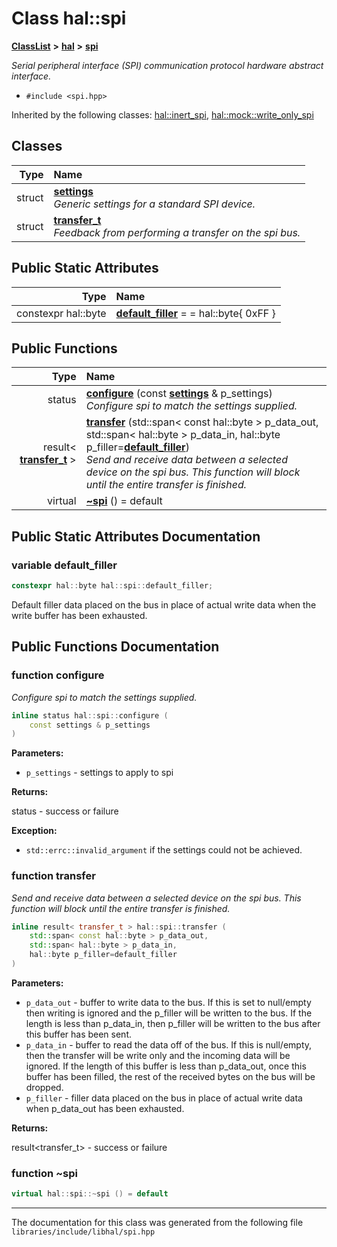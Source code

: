 

# Class hal::spi



[**ClassList**](annotated.md) **>** [**hal**](namespacehal.md) **>** [**spi**](classhal_1_1spi.md)



_Serial peripheral interface (SPI) communication protocol hardware abstract interface._ 

* `#include <spi.hpp>`





Inherited by the following classes: [hal::inert\_spi](classhal_1_1inert__spi.md),  [hal::mock::write\_only\_spi](structhal_1_1mock_1_1write__only__spi.md)










## Classes

| Type | Name |
| ---: | :--- |
| struct | [**settings**](structhal_1_1spi_1_1settings.md) <br>_Generic settings for a standard SPI device._  |
| struct | [**transfer\_t**](structhal_1_1spi_1_1transfer__t.md) <br>_Feedback from performing a transfer on the spi bus._  |








## Public Static Attributes

| Type | Name |
| ---: | :--- |
|  constexpr hal::byte | [**default\_filler**](#variable-default_filler)   = = hal::byte{ 0xFF }<br> |














## Public Functions

| Type | Name |
| ---: | :--- |
|  status | [**configure**](#function-configure) (const [**settings**](structhal_1_1spi_1_1settings.md) & p\_settings) <br>_Configure spi to match the settings supplied._  |
|  result&lt; [**transfer\_t**](structhal_1_1spi_1_1transfer__t.md) &gt; | [**transfer**](#function-transfer) (std::span&lt; const hal::byte &gt; p\_data\_out, std::span&lt; hal::byte &gt; p\_data\_in, hal::byte p\_filler=[**default\_filler**](classhal_1_1spi.md#variable-default_filler)) <br>_Send and receive data between a selected device on the spi bus. This function will block until the entire transfer is finished._  |
| virtual  | [**~spi**](#function-spi) () = default<br> |




























## Public Static Attributes Documentation




### variable default\_filler 


```C++
constexpr hal::byte hal::spi::default_filler;
```



Default filler data placed on the bus in place of actual write data when the write buffer has been exhausted. 


        
## Public Functions Documentation




### function configure 

_Configure spi to match the settings supplied._ 
```C++
inline status hal::spi::configure (
    const settings & p_settings
) 
```





**Parameters:**


* `p_settings` - settings to apply to spi 



**Returns:**

status - success or failure 




**Exception:**


* `std::errc::invalid_argument` if the settings could not be achieved. 




        



### function transfer 

_Send and receive data between a selected device on the spi bus. This function will block until the entire transfer is finished._ 
```C++
inline result< transfer_t > hal::spi::transfer (
    std::span< const hal::byte > p_data_out,
    std::span< hal::byte > p_data_in,
    hal::byte p_filler=default_filler
) 
```





**Parameters:**


* `p_data_out` - buffer to write data to the bus. If this is set to null/empty then writing is ignored and the p\_filler will be written to the bus. If the length is less than p\_data\_in, then p\_filler will be written to the bus after this buffer has been sent. 
* `p_data_in` - buffer to read the data off of the bus. If this is null/empty, then the transfer will be write only and the incoming data will be ignored. If the length of this buffer is less than p\_data\_out, once this buffer has been filled, the rest of the received bytes on the bus will be dropped. 
* `p_filler` - filler data placed on the bus in place of actual write data when p\_data\_out has been exhausted. 



**Returns:**

result&lt;transfer\_t&gt; - success or failure 





        



### function ~spi 

```C++
virtual hal::spi::~spi () = default
```




------------------------------
The documentation for this class was generated from the following file `libraries/include/libhal/spi.hpp`

